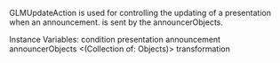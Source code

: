 GLMUpdateAction is used for controlling the updating of a presentation when an announcement. is sent by the announcerObjects.

Instance Variables:
	condition	<Boolean>
	presentation	<GLMPresentation>
	announcement	<Announcement>
	announcerObjects	<(Collection of: Objects)>
	transformation	<BlockClosure>